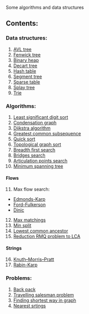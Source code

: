 Some algorithms and data structures

## Contents:

### Data structures:
1) [AVL tree](/AVL_tree)
2) [Fenwick tree](/Fenwick_tree)
3) [Binary heap](/bin_heap)
4) [Decart tree](/decart_tree)
5) [Hash table](/hash_table)
6) [Segment tree](/segment_tree)
7) [Sparse table](/sparse_table)
8) [Splay tree](/splay_tree)
9) [Trie](/Aho-Corasick)


### Algorithms:
1) [Least significant digit sort](/LSD_sort)
2) [Condensation graph](/condensation_graph)
3) [Dijkstra algorithm](/dijkstra_mlogn)
4) [Greatest common subsequence](/greatest_common_subsequence)
5) [Quick sort](/quick_sort)
6) [Topological graph sort](/topological_sort)
7) [Breadth first search](/BFS)
8) [Bridges search](/bridges)
9) [Articulation points search](/articulation_points)
10) [Minimum spanning tree](/MST)
#### Flows
11) Max flow search:
   + [Edmonds-Karp](/Edmonds-Karp)
   + [Ford-Fulkerson](/Ford-Fulkerson)
   + [Dinic](/Dinic)
12) [Max matchings](/matchings)
13) [Min split](/min_split)
14) [Lowest common ancestor](/LCA)
15) [Reduction RMQ problem to LCA](/RMQ_to_LCA)
#### Strings
16) [Knuth–Morris–Pratt](/Knuth–Morris–Pratt)
17) [Rabin-Karp](/Rabin-Karp)

### Problems:
1) [Back pack](/backpack)
2) [Travelling salesman problem](/travelling_salesman_problem)
3) [Finding shortest way in graph](/BFS)
4) [Nearest srtings](/flow_dist_between_strings)
